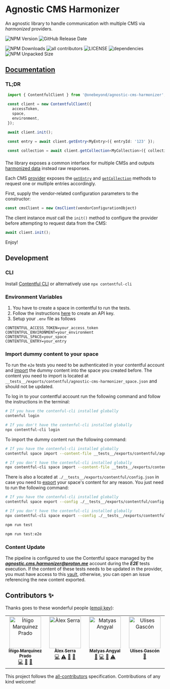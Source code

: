 # Agnostic CMS Harmonizer

An agnostic library to handle communication with multiple CMS via _harmonized_ providers.

![NPM Version](https://img.shields.io/npm/v/%40onebeyond%2Fagnostic-cms-harmonizer)
![GitHub Release Date](https://img.shields.io/github/release-date/onebeyond/agnostic-cms-harmonizer)

![NPM Downloads](https://img.shields.io/npm/dt/%40onebeyond%2Fagnostic-cms-harmonizer)
![all contributors](https://img.shields.io/github/all-contributors/onebeyond/agnostic-cms-harmonizer?color=ee8449&style=flat-square)
![LICENSE](https://img.shields.io/npm/l/%40onebeyond%2Fagnostic-cms-harmonizer)
![dependencies](https://img.shields.io/librariesio/github/onebeyond/agnostic-cms-harmonizer)
![NPM Unpacked Size](https://img.shields.io/npm/unpacked-size/%40onebeyond%2Fagnostic-cms-harmonizer)

## [Documentation](https://onebeyond.github.io/agnostic-cms-harmonizer)

### TL;DR

```ts
 import { ContentfulClient } from '@onebeyond/agnostic-cms-harmonizer';
 
 const client = new ContentfulClient({
   accessToken,
   space,
   environment,
 });

 await client.init();

 const entry = await client.getEntry<MyEntry>({ entryId: '123' });

 const collection = await client.getCollection<MyCollection>({ collectionId: '123' });
```

###
The library exposes a common interface for multiple CMSs and outputs [harmonized data](https://onebeyond.github.io/agnostic-cms-harmonizer/types/_types_output.HarmonizedOutput.html) instead raw responses.

Each CMS [provider](https://onebeyond.github.io/agnostic-cms-harmonizer/classes/index_abstract.AbstractProvider.html) exposes the [`getEntry`](https://onebeyond.github.io/agnostic-cms-harmonizer/classes/index_abstract.AbstractProvider.html#getEntry) and [`getCollection`](https://onebeyond.github.io/agnostic-cms-harmonizer/classes/index_abstract.AbstractProvider.html#getCollection) methods to request one or multiple entries accordingly.

First, supply the vendor-related configuration parameters to the constructor:

```ts
const cmsClient = new CmsClient(vendorConfigurationObject)
```

The client instance _must_ call the `init()` method to configure the provider before attempting to request data from the CMS:

```ts
await client.init();
```

Enjoy!

## Development

### CLI
Install [Contentful CLI](https://www.contentful.com/developers/docs/tutorials/cli/import-and-export/#requirements) or alternatively use `npx contentful-cli`

### Environment Variables

 1. You have to create a space in contentful to run the tests.
 2. Follow the instructions [here](https://www.contentful.com/developers/docs/references/authentication/#the-content-delivery-and-preview-api) to create an API key.
 3. Setup your `.env` file as follows

 ```
 CONTENTFUL_ACCESS_TOKEN=your_access_token
 CONTENTFUL_ENVIRONMENT=your_environment
 CONTENTFUL_SPACE=your_space
 CONTENTFUL_ENTRY=your_entry
 ```

### Import dummy content to your space

To run the `e2e` tests you need to be authenticated in your contentful account and [import](https://www.contentful.com/developers/docs/tutorials/cli/import-and-export/#importing-content) the dummy content into the space you created before. The content you need to import is located at `__tests__/exports/contentful/agnostic-cms-harmonizer_space.json` and should not be updated.

To log in to your contentful account run the following command and follow the instructions in the terminal:

```bash
# If you have the contenful-cli installed globally
contenful login

# If you don't have the contenful-cli installed globally
npx contentful-cli login
```

To import the dummy content run the following command:

```bash
# If you have the contenful-cli installed globally
contentful space import --content-file __tests__/exports/contentful/agnostic-cms-harmonizer_space.json --space-id <your-contentful-space-id> --environment-id <your-contentful-environment-id>

# If you don't have the contenful-cli installed globally
npx contentful-cli space import --content-file __tests__/exports/contentful/agnostic-cms-harmonizer_space.json --space-id <your-contentful-space-id> --environment-id <your-contentful-environment-id>
```

There is also a  located at `./__tests__/exports/contentful/config.json` in case you need to [export](https://www.contentful.com/developers/docs/tutorials/cli/import-and-export/#exporting-content) your space's content for any reason. You just need to run the following command:

```bash
# If you have the contenful-cli installed globally
contentful space export --config ./__tests__/exports/contentful/config.json --space-id <your-contentful-space-id> --environment-id <your-contentful-environment-id>

# If you don't have the contenful-cli installed globally
npx contentful-cli space export --config ./__tests__/exports/contentful/config.json --space-id <your-contentful-space-id> --environment-id <your-contentful-environment-id>
```

```sh
npm run test

npm run test:e2e
```

### Content Update
The pipeline is configured to use the Contentful space managed by the _**agnostic.cms.harmonizer@proton.me**_ account during the _**E2E**_ tests execution. If the content of these tests needs to be updated in the provider, you must have access to this [vault](https://beyondsecure.onebeyond.cloud/vaults/OB-BpuUbMukgIKDSxGqmypk/secrets), otherwise, you can open an issue referencing the new content exported.

## Contributors ✨

Thanks goes to these wonderful people ([emoji key](https://allcontributors.org/docs/en/emoji-key)):

<!-- ALL-CONTRIBUTORS-LIST:START - Do not remove or modify this section -->
<!-- prettier-ignore-start -->
<!-- markdownlint-disable -->
<table>
  <tbody>
    <tr>
      <td align="center" valign="top" width="14.28%"><a href="https://github.com/inigomarquinez"><img src="https://avatars.githubusercontent.com/u/25435858?v=4?s=100" width="100px;" alt="Íñigo Marquínez Prado"/><br /><sub><b>Íñigo Marquínez Prado</b></sub></a><br /><a href="https://github.com/onebeyond/agnostic-cms-harmonizer/commits?author=inigomarquinez" title="Code">💻</a> <a href="https://github.com/onebeyond/agnostic-cms-harmonizer/commits?author=inigomarquinez" title="Documentation">📖</a> <a href="https://github.com/onebeyond/agnostic-cms-harmonizer/pulls?q=is%3Apr+reviewed-by%3Ainigomarquinez" title="Reviewed Pull Requests">👀</a></td>
      <td align="center" valign="top" width="14.28%"><a href="https://github.com/Bounteous17"><img src="https://avatars.githubusercontent.com/u/16175933?v=4?s=100" width="100px;" alt="Àlex Serra"/><br /><sub><b>Àlex Serra</b></sub></a><br /><a href="https://github.com/onebeyond/agnostic-cms-harmonizer/commits?author=Bounteous17" title="Code">💻</a> <a href="https://github.com/onebeyond/agnostic-cms-harmonizer/commits?author=Bounteous17" title="Tests">⚠️</a> <a href="https://github.com/onebeyond/agnostic-cms-harmonizer/commits?author=Bounteous17" title="Documentation">📖</a> <a href="https://github.com/onebeyond/agnostic-cms-harmonizer/pulls?q=is%3Apr+reviewed-by%3ABounteous17" title="Reviewed Pull Requests">👀</a></td>
      <td align="center" valign="top" width="14.28%"><a href="https://www.one-beyond.com"><img src="https://avatars.githubusercontent.com/u/88377077?v=4?s=100" width="100px;" alt="Matyas Angyal"/><br /><sub><b>Matyas Angyal</b></sub></a><br /><a href="https://github.com/onebeyond/agnostic-cms-harmonizer/pulls?q=is%3Apr+reviewed-by%3Amatyasjay" title="Reviewed Pull Requests">👀</a> <a href="https://github.com/onebeyond/agnostic-cms-harmonizer/commits?author=matyasjay" title="Code">💻</a> <a href="https://github.com/onebeyond/agnostic-cms-harmonizer/commits?author=matyasjay" title="Documentation">📖</a> <a href="https://github.com/onebeyond/agnostic-cms-harmonizer/commits?author=matyasjay" title="Tests">⚠️</a></td>
      <td align="center" valign="top" width="14.28%"><a href="https://ulisesgascon.com/"><img src="https://avatars.githubusercontent.com/u/5110813?v=4?s=100" width="100px;" alt="Ulises Gascón"/><br /><sub><b>Ulises Gascón</b></sub></a><br /><a href="https://github.com/onebeyond/agnostic-cms-harmonizer/pulls?q=is%3Apr+reviewed-by%3AUlisesGascon" title="Reviewed Pull Requests">👀</a></td>
    </tr>
  </tbody>
</table>

<!-- markdownlint-restore -->
<!-- prettier-ignore-end -->

<!-- ALL-CONTRIBUTORS-LIST:END -->

This project follows the [all-contributors](https://github.com/all-contributors/all-contributors) specification. Contributions of any kind welcome!

